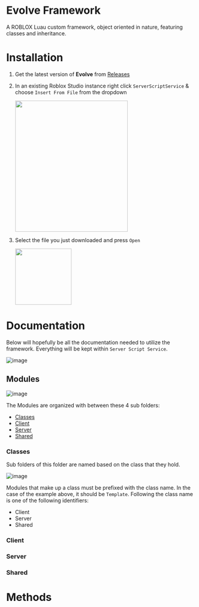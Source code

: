 # Evolve Framework
A ROBLOX Luau custom framework, object oriented in nature, featuring classes and inheritance.


# Installation

1. Get the latest version of **Evolve** from [Releases](https://github.com/1Humza/evolve-framework/releases)
2. In an existing Roblox Studio instance right click `ServerScriptService` & choose `Insert From File` from the dropdown
    
    <img src="https://user-images.githubusercontent.com/70859111/128649899-18b58449-a42e-405b-a8fb-eb50598cdbbe.png" width="300" height="350">
3. Select the file you just downloaded and press `Open`
    
    <img src="https://user-images.githubusercontent.com/70859111/128650065-3833cd49-adaa-405c-bfe6-5928fc84fa29.png" width="150" height="150">
    
#  Documentation
Below will hopefully be all the documentation needed to utilize the framework. Everything will be kept within `Server Script Service`.

   ![image](https://user-images.githubusercontent.com/70859111/128654461-f2dd32aa-5dcc-4e11-8b98-19de1c021bf8.png)
## Modules

   ![image](https://user-images.githubusercontent.com/70859111/128655363-33d0f7aa-aa55-4c62-9392-e43cec28a034.png)

The Modules are organized with between these 4 sub folders:
- [Classes](#classes)
- [Client](#client)
- [Server](#server)
- [Shared](#shared)

### Classes
Sub folders of this folder are named based on the class that they hold.

![image](https://user-images.githubusercontent.com/70859111/128658321-5231245a-c17a-4f60-afe6-2c0811c579a9.png)

Modules that make up a class must be prefixed with the class name. In the case of the example above, it should be `Template`. 
Following the class name is one of the following identifiers:
- Client
- Server
- Shared


### Client
### Server
### Shared

# Methods


